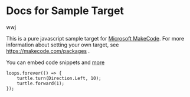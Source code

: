 # Docs for Sample Target

wwj

This is a pure javascript sample target for [Microsoft MakeCode](https://makecode.com). 
For more information about setting your own target, 
see https://makecode.com/packages .

You can embed code snippets and [more](https://makecode.com/markdown)

```blocks
loops.forever(() => {
    turtle.turn(Direction.Left, 10);
    turtle.forward(1);
});
```

